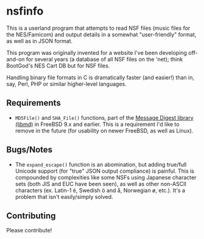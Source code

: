 nsfinfo
=======
This is a userland program that attempts to read NSF files (music files
for the NES/Famicom) and output details in a somewhat "user-friendly"
format, as well as in JSON format.

This program was originally invented for a website I've been developing
off-and-on for several years (a database of all NSF files on the 'net);
think BootGod's NES Cart DB but for NSF files.

Handling binary file formats in C is dramatically faster (and easier!)
than in, say, Perl, PHP or similar higher-level languages.

Requirements
------------
* `MD5File()` and `SHA_File()` functions, part of the
  [Message Digest library (libmd)](https://www.freebsd.org/cgi/man.cgi?query=SHA\_File&apropos=0&sektion=0&manpath=FreeBSD+9.3-stable&arch=default&format=html)
  in FreeBSD 9.x and earlier.  This is a requirement I'd like to remove
  in the future (for usability on newer FreeBSD, as well as Linux).

Bugs/Notes
----------
* The `expand_escape()` function is an abomination, but adding true/full
  Unicode support (for "true" JSON output compliance) is painful.  This
  is compounded by complexities like some NSFs using Japanese character
  sets (both JIS and EUC have been seen), as well as other non-ASCII
  characters (ex. Latin-1 é, Swedish ö and å, Norwegian ø, etc.).  It's
  a problem that isn't easily/simply solved.

Contributing
------------
Please contribute!
